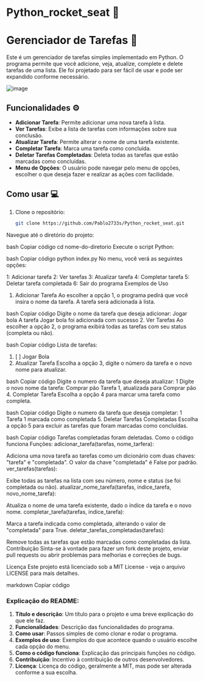 ﻿# Python_rocket_seat 🚀

# Gerenciador de Tarefas 📝

Este é um gerenciador de tarefas simples implementado em Python. O programa permite que você adicione, veja, atualize, complete e delete tarefas de uma lista. Ele foi projetado para ser fácil de usar e pode ser expandido conforme necessário.

![image](https://github.com/user-attachments/assets/18732a55-7276-4a70-9170-f3d3915c5cd1)



## Funcionalidades ⚙️

- **Adicionar Tarefa**: Permite adicionar uma nova tarefa à lista.
- **Ver Tarefas**: Exibe a lista de tarefas com informações sobre sua conclusão.
- **Atualizar Tarefa**: Permite alterar o nome de uma tarefa existente.
- **Completar Tarefa**: Marca uma tarefa como concluída.
- **Deletar Tarefas Completadas**: Deleta todas as tarefas que estão marcadas como concluídas.
- **Menu de Opções**: O usuário pode navegar pelo menu de opções, escolher o que deseja fazer e realizar as ações com facilidade.

## Como usar 💻

1. Clone o repositório:

   ```bash
   git clone https://github.com/Pablo2733s/Python_rocket_seat.git
Navegue até o diretório do projeto:

bash
Copiar código
cd nome-do-diretorio
Execute o script Python:

bash
Copiar código
python index.py
No menu, você verá as seguintes opções:

1: Adicionar tarefa
2: Ver tarefas
3: Atualizar tarefa
4: Completar tarefa
5: Deletar tarefa completada
6: Sair do programa
Exemplos de Uso
1. Adicionar Tarefa
Ao escolher a opção 1, o programa pedirá que você insira o nome da tarefa. A tarefa será adicionada à lista.

bash
Copiar código
Digite o nome da tarefa que deseja adicionar: Jogar bola
A tarefa Jogar bola foi adicionada com sucesso
2. Ver Tarefas
Ao escolher a opção 2, o programa exibirá todas as tarefas com seu status (completa ou não).

bash
Copiar código
Lista de tarefas:
1. [ ] Jogar Bola
3. Atualizar Tarefa
Escolha a opção 3, digite o número da tarefa e o novo nome para atualizar.

bash
Copiar código
Digite o numero da tarefa que deseja atualizar: 1
Digite o novo nome da tarefa: Comprar pão
Tarefa 1, atualizada para Comprar pão
4. Completar Tarefa
Escolha a opção 4 para marcar uma tarefa como completa.

bash
Copiar código
Digite o numero da tarefa que deseja completar: 1
Tarefa 1 marcada como completada
5. Deletar Tarefas Completadas
Escolha a opção 5 para excluir as tarefas que foram marcadas como concluídas.

bash
Copiar código
Tarefas completadas foram deletadas.
Como o código funciona
Funções:
adicionar_tarefa(tarefas, nome_tarfera):

Adiciona uma nova tarefa ao tarefas como um dicionário com duas chaves: "tarefa" e "completada". O valor da chave "completada" é False por padrão.
ver_tarefas(tarefas):

Exibe todas as tarefas na lista com seu número, nome e status (se foi completada ou não).
atualizar_nome_tarefa(tarefas, indice_tarefa, novo_nome_tarefa):

Atualiza o nome de uma tarefa existente, dado o índice da tarefa e o novo nome.
completar_tarefa(tarefas, indice_tarefa):

Marca a tarefa indicada como completada, alterando o valor de "completada" para True.
deletar_tarefas_completadas(tarefas):

Remove todas as tarefas que estão marcadas como completadas da lista.
Contribuição
Sinta-se à vontade para fazer um fork deste projeto, enviar pull requests ou abrir problemas para melhorias e correções de bugs.

Licença
Este projeto está licenciado sob a MIT License - veja o arquivo LICENSE para mais detalhes.

markdown
Copiar código

### Explicação do README:

1. **Título e descrição**: Um título para o projeto e uma breve explicação do que ele faz.
2. **Funcionalidades**: Descrição das funcionalidades do programa.
3. **Como usar**: Passos simples de como clonar e rodar o programa.
4. **Exemplos de uso**: Exemplos do que acontece quando o usuário escolhe cada opção do menu.
5. **Como o código funciona**: Explicação das principais funções no código.
6. **Contribuição**: Incentivo à contribuição de outros desenvolvedores.
7. **Licença**: Licença do código, geralmente a MIT, mas pode ser alterada conforme a sua escolha.
